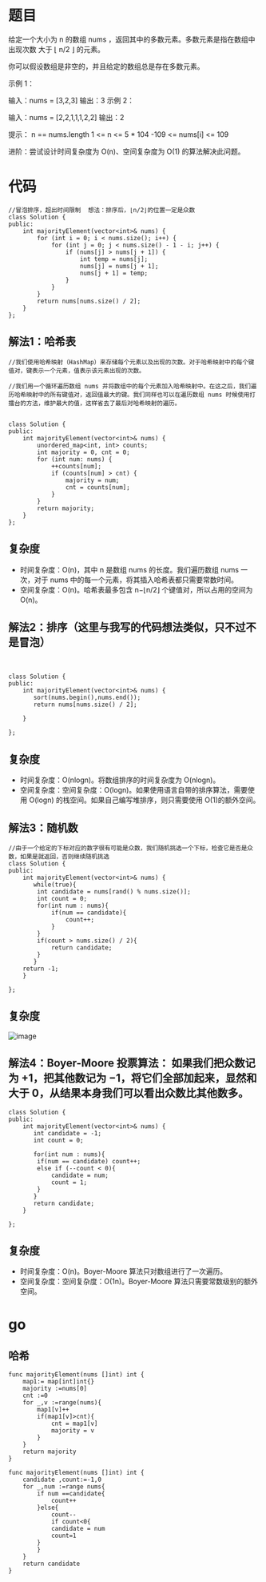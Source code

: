 # 题目
给定一个大小为 n 的数组 nums ，返回其中的多数元素。多数元素是指在数组中出现次数 大于 ⌊ n/2 ⌋ 的元素。

你可以假设数组是非空的，并且给定的数组总是存在多数元素。

 

示例 1：

输入：nums = [3,2,3]
输出：3
示例 2：

输入：nums = [2,2,1,1,1,2,2]
输出：2
 

提示：
n == nums.length
1 <= n <= 5 * 104
-109 <= nums[i] <= 109
 

进阶：尝试设计时间复杂度为 O(n)、空间复杂度为 O(1) 的算法解决此问题。

# 代码
```
//冒泡排序，超出时间限制  想法：排序后，⌊n/2⌋的位置一定是众数
class Solution {
public:
    int majorityElement(vector<int>& nums) {
        for (int i = 0; i < nums.size(); i++) {
            for (int j = 0; j < nums.size() - 1 - i; j++) {
                if (nums[j] > nums[j + 1]) {
                    int temp = nums[j];
                    nums[j] = nums[j + 1];
                    nums[j + 1] = temp;
                }
            }
        }
        return nums[nums.size() / 2];
    }
};
```
## 解法1：哈希表
```
//我们使用哈希映射（HashMap）来存储每个元素以及出现的次数。对于哈希映射中的每个键值对，键表示一个元素，值表示该元素出现的次数。

//我们用一个循环遍历数组 nums 并将数组中的每个元素加入哈希映射中。在这之后，我们遍历哈希映射中的所有键值对，返回值最大的键。我们同样也可以在遍历数组 nums 时候使用打擂台的方法，维护最大的值，这样省去了最后对哈希映射的遍历。


class Solution {
public:
    int majorityElement(vector<int>& nums) {
        unordered_map<int, int> counts;
        int majority = 0, cnt = 0;
        for (int num: nums) {
            ++counts[num];
            if (counts[num] > cnt) {
                majority = num;
                cnt = counts[num];
            }
        }
        return majority;
    }
};

```
## 复杂度
- 时间复杂度：O(n)，其中 n 是数组 nums 的长度。我们遍历数组 nums 一次，对于 nums 中的每一个元素，将其插入哈希表都只需要常数时间。
- 空间复杂度：O(n)。哈希表最多包含 n−⌊n/2⌋ 个键值对，所以占用的空间为 O(n)。

## 解法2：排序（这里与我写的代码想法类似，只不过不是冒泡）
​
```
class Solution {
public:
    int majorityElement(vector<int>& nums) {
       sort(nums.begin(),nums.end());
       return nums[nums.size() / 2];

    }

};
```
## 复杂度
- 时间复杂度：O(nlog⁡n)。将数组排序的时间复杂度为 O(nlog⁡n)。
- 空间复杂度：空间复杂度：O(log⁡n)。如果使用语言自带的排序算法，需要使用 O(log⁡n) 的栈空间。如果自己编写堆排序，则只需要使用 O(1)的额外空间。



## 解法3：随机数
```
//由于一个给定的下标对应的数字很有可能是众数，我们随机挑选一个下标，检查它是否是众数，如果是就返回，否则继续随机挑选
class Solution {
public:
    int majorityElement(vector<int>& nums) {
       while(true){
        int candidate = nums[rand() % nums.size()];
        int count = 0;
        for(int num : nums){
            if(num == candidate){
                count++;
            }
        }
        if(count > nums.size() / 2){
            return candidate;
        }
       }
    return -1;
    }

};
```
## 复杂度
![image](https://github.com/17230592226/LeetCode/assets/57279736/bd72f5b2-b05d-4207-a3ff-d3cb861ae510)

## 解法4：Boyer-Moore 投票算法： 如果我们把众数记为 +1，把其他数记为 −1，将它们全部加起来，显然和大于 0，从结果本身我们可以看出众数比其他数多。
```
class Solution {
public:
    int majorityElement(vector<int>& nums) {
       int candidate = -1;
       int count = 0;

       for(int num : nums){
        if(num == candidate) count++;
        else if (--count < 0){
            candidate = num;
            count = 1;
        }
       }
       return candidate;
    }

};
```
## 复杂度
- 时间复杂度：O(n)。Boyer-Moore 算法只对数组进行了一次遍历。
- 空间复杂度：空间复杂度：O(1⁡n)。Boyer-Moore 算法只需要常数级别的额外空间。

# go
## 哈希
```
func majorityElement(nums []int) int {
    map1:= map[int]int{}
    majority :=nums[0]
    cnt :=0
    for _,v :=range(nums){
        map1[v]++
        if(map1[v]>cnt){
            cnt = map1[v]
            majority = v
        }
    }
    return majority
}
```

```
func majorityElement(nums []int) int {
    candidate ,count:=-1,0
    for _,num :=range nums{
        if num ==candidate{
            count++
        }else{
            count--
            if count<0{
            candidate = num
            count=1
        }
        } 
    }
    return candidate
}
```
